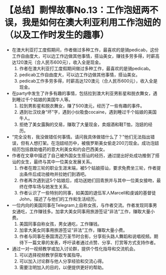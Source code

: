 # 【总结】剽悍故事No.13：工作泡妞两不误，我是如何在澳大利亚利用工作泡妞的（以及工作时发生的趣事）

-   在澳大利亚打工度假期间，作者做过多种工作，最喜欢的是骑pedicab，这份工作自由度大，可以边工作边做其他事情，搭讪美女，赚钱多劳多得，时薪高达120澳元（合人民币600元），收入全是现金。
    1.  作者在澳大利亚打工度假期间做过多种工作，最喜欢的是骑pedicab。
    2.  pedicab工作自由度大，可以边工作边做其他事情，搭讪美女。
    3.  pedicab工作多劳多得，时薪高达120澳元（合人民币600元），收入全是现金。
-   在party中发生了许多有趣的事情，包括拉到澳大利亚男影星和脱衣舞女，遇到睡过千个姑娘的美国牛人等。
    1.  拉到男影星和脱衣舞女，赚了500澳元，经历了一些有趣的事件。
    2.  遇到壮汉纹身“坏”字，遇到小伙吸食cocaine，遇到睡过千个姑娘的美国牛人。
    3.  拒绝了美女露胸的交易，赚取了大量现金，卖烟酒和鞋T恤，泡妞的经历。
-   “完全没有，我没做错任何事情。请问我具体做错什么了？”他们无法指出错误，但有人想打架。在泡妞经历中，被俄罗斯美女偷走200刀现金。成功泡妞经历包括救助嗑药的意大利美女和约会巴西美女。
-   作者在文章中描述了自己被外国女生搭讪的经历，通过提出好处成功推倒了搭讪的女生，最终与其中一位美女发展关系。
    1.  作者在蹬三轮的职业生涯末端，被5个姑娘搭讪，要求免费坐三轮，作者提出条件后成功接吻并拉她们到酒吧。
    2.  作者再次遇到这5个姑娘后，成功送她们回青旅并与其中一位美女接吻，最终在停车场与她发生关系。
    3.  作者认识了一些特别的同事，如美国的退伍军人Marcell和虔诚的基督徒John，描述了与他们的工作和生活经历。
-   一位内向的美国同事在Telegram上自称女孩，与作者交流。作者发现同事男女通吃，工作赚钱多。加拿大美女同事用旅游签证“非法”工作，赚取大量小费。
    1.  美国同事自称女孩，男女通吃，工作赚钱。
    2.  加拿大美女同事用旅游签证“非法”工作，赚取大量小费。
    3.  作者与同事在泰国清迈万圣节时合影，分享街头路人舞蹈和说唱视频。期待下一篇文章的发表，呼吁读者通过点赞、分享、打赏等方式支持作者。
-   通过一对一视频教学或加入讨论群，提供个性化指导和交流机会。
    1.  可以选择视频教学获取专属指导。
    2.  可以加入讨论群与他人分享经验和交流心得。
    3.  需要注明加入的目的，以便提供更好的帮助。